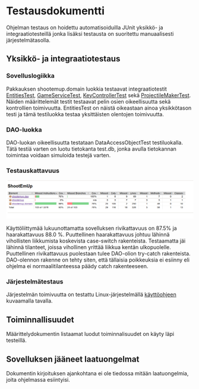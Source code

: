 # Testausdokumentti

Ohjelman testaus on hoidettu automatisoiduilla JUnit yksikkö- ja integraatiotesteillä jonka lisäksi testausta on suoritettu manuaalisesti järjestelmätasolla. 

## Yksikkö- ja integraatiotestaus

### Sovelluslogiikka

Pakkauksen shootemup.domain luokkia testaavat integraatiotestit [EntitiesTest](https://github.com/jupste/otm-harjoitustyo/blob/master/harjoitustyo/src/test/java/EntitiesTest.java), [GameServiceTest](https://github.com/jupste/otm-harjoitustyo/blob/master/harjoitustyo/src/test/java/GameServiceTest.java), [KeyControllerTest](https://github.com/jupste/otm-harjoitustyo/blob/master/harjoitustyo/src/test/java/KeyControllerTest.java) sekä [ProjectileMakerTest](https://github.com/jupste/otm-harjoitustyo/blob/master/harjoitustyo/src/test/java/ProjectileMakerTest.java). Näiden määrittelemät testit testaavat pelin osien oikeellisuutta sekä kontrollien toimivuutta. EntitiesTest on näistä oikeastaan ainoa yksikkötason testi ja tämä testiluokka testaa yksittäisten olentojen toimivuutta.

### DAO-luokka

DAO-luokan oikeellisuutta testataan DataAccessObjectTest testiluokalla. Tätä testiä varten on luotu tietokanta test.db, jonka avulla tietokannan toimintaa voidaan simuloida testejä varten. 

### Testauskattavuus

![jacoco](https://raw.githubusercontent.com/jupste/otm-harjoitustyo/master/dokumentointi/jacoco.png)

Käyttöliittymää lukuunottamatta sovelluksen rivikattavuus on 87.5% ja haarakattavuus 88.0 %. Puuttellinen haarakattavuus johtuu lähinnä vihollisten liikkumista koskevista case-switch rakenteista. Testaamatta jäi lähinnä tilanteet, joissa vihollinen yrittää liikkua kentän ulkopuolelle. Puuttellinen rivikattavuus puolestaan tulee DAO-olion try-catch rakenteista. DAO-olennon rakenne on tehty siten, että tällaisia poikkeuksia ei esiinny eli ohjelma ei normaalitilanteessa päädy catch rakenteeseen. 

### Järjestelmätestaus

Järjestelmän toimivuutta on testattu Linux-järjestelmällä [käyttöohjeen](https://github.com/jupste/otm-harjoitustyo/tree/master/dokumentointi/kayttoohje.md) kuvaamalla tavalla. 

## Toiminnallisuudet

Määrittelydokumentin listaamat luodut toiminnalisuudet on käyty läpi testeillä. 

## Sovelluksen jääneet laatuongelmat

Dokumentin kirjoituksen ajankohtana ei ole tiedossa mitään laatuongelmia, joita ohjelmassa esiintyisi.
